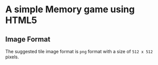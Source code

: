 # A simple Memory game using HTML5

## Image Format

The suggested tile image format is `png` format with a size of `512 x
512` pixels.
